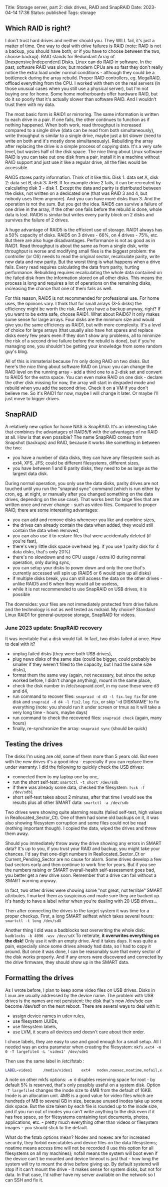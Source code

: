 Title: Storage server, part 2: disk drives, RAID and SnapRAID
Date: 2023-04-14 17:36
Status: published
Tags: storage

## Which RAID is right?

I don't trust hard drives and neither should you. They WILL fail, it's just a matter of time. One way to deal with
drive failures is RAID (note: RAID is not a backup, you should have both, or if you have to choose between the
two, choose backup). RAID stands for Redundant Array of [Inexpensive|Independent] Disks. Linux can do
RAID in software. In the past, software RAID was slow, but modern CPUs are so fast they don't really notice the
extra load under normal conditions - although they could be a bottleneck during the array rebuild. Proper RAID
controllers, eg. MegaRAID, offload everything from the CPU. I worked with them on the real servers (in those unusual
cases when you still use a physical server), but I'm not buying one for home. Some home motherboards offer hardware
RAID, but do it so poorly that it's actually slower than software RAID. And I wouldn't trust them with my data.

The most basic form is RAID1 or mirroring. The same information is written to each drive in a pair. If one
fails, the other continues to function as if nothing happened. When both work, read throughput is increased
compared to a single drive  (data can be read from both simultaneously), write throughput is similar to a single
drive, maybe just a bit slower (need to write on both and it's mostly done simultaneously). Rebuilding the array
after replacing the drive is a simple process of copying data. It's a very safe level, but wastes half of the disk space. 
The nice thing about Linux software RAID is you can take out one disk from a pair, install it in a machine without
RAID support and just use it like a regular drive, all the files would be accessible.

RAID5 stores parity information. Think of it like this. Disk 1: data set A, disk 2: data set B, disk 3: A+B. If for example
drive 2 fails, it can be recreated by calculating disk 3 - disk 1. Except the data and parity is distributed between the
disks, not written on a dedicated one (that was RAID 3 and 4, but nobody uses them anymore). And you can have more
disks than 3. And the operation is not the sum. But you get the idea. RAID5 can survive a failure of one drive in the array,
if the other one fails before the rebuild is done, whole data is lost. RAID6 is similar but writes every parity block on 2
disks and survives the failure of 2 drives.

A huge advantage of RAID5 is the efficient use of storage. RAID1 always has a 50% capacity of disks. RAID5 on 3 drives - 66%,
on 4 drives - 75%, etc. But there are also huge disadvantages. Performance is not as good as in RAID1. Read throughput is
about the same as from a single disk, write throughput is worse and modifying small files is the biggest problem: the
controller (or OS) needs to read the original sector, recalculate parity, write new data and new parity. But the worst thing is
what happens when a drive fails. Every read requires calculating the data from parity, hurting performance. Rebuilding
requires recalculating the whole data contained on the failed disk from the information stored on all other disks.
This means the process is long and requires a lot of operations on the remaining disks, increasing the chance that one
of them fails as well.

For this reason, RAID5 is not recommended for professional use. For home uses, the opinions vary. I think that for small
arrays (3-5 disks) the efficiency might be worth the risk. And you have a backup anyway, right? If you want to be
extra safe, choose RAID1. What about RAID6? It only makes some sense for large arrays. Four disks are the minimum
size and would give you the same efficiency as RAID1, but with more complexity. It's a level of choice for large arrays
(that usually also have hot spares and replace disks every few years even if they don't show any problems, all to minimize
the risk of a second drive failure before the rebuild is done), but if you're managing one, you shouldn't be getting your
knowledge from some random guy's blog.

All of this is immaterial because I'm only doing RAID on two disks. But here's the nice thing about software RAID on
Linux: you can change the RAID level on the running array - add a third one to a 2-disk set and convert to RAID5 for the extra
space. You can even make RAID on one disk - declare the other disk missing for now, the array will start in degraded mode
and rebuild when you add the second drive. Check it on a VM if you don't believe me. So it's RAID1 for now,
maybe I will change it later. Or maybe I'll just move to bigger drives.


## SnapRAID

A relatively new option for home NAS is SnapRAID. It's an interesting take that combines the advantages of RAID5/6 with
the advantages of no RAID at all. How is that even possible? The name SnapRAID comes from Snapshot (backups)
and RAID, because it works like something in between the two:

- you have a number of data disks, they can have any filesystem such as ext4, XFS, JFS; could be different filesystems, different sizes,
- you have between 1 and 6 parity disks, they need to be as large as the largest data disk.

During normal operation, you only use the data disks, parity drives are not touched until you run the "snapraid sync" command
(which is run either by cron, eg. at night, or manually after you changed something on the data drives, depending on the use case).
That works best for large files that are written once and never change - such as video files. Compared to proper RAID, there are some
interesting advantages:

- you can add and remove disks whenever you like and combine sizes,
- the drives can already contain the data when added, they would still contain the data when removed,
- you can also use it to restore files that were accidentally deleted (if you're fast),
- there's very little disk space overhead (eg. if you use 1 parity disk for 4 data disks, that's only 20%)
- there's no slowdown and no CPU usage / extra IO during normal operation, only during sync,
- you can setup your disks to power down and only the one that's currently accessed will spin up (RAID5 or 6 would spin up all disks)
- if multiple disks break, you can still access the data on the other drives - unlike RAID5 and 6 when they would all be useless,
- while it is not recommended to use SnapRAID on USB drives, it is possible

The downsides: your files are not immediately protected from drive failure and the technology is not as well tested as mdraid.
My choice? Standard Linux RAID1 for general-purpose storage, SnapRAID for videos.

### June 2023 update: SnapRAID recovery

It was inevitable that a disk would fail. In fact, two disks failed at once. How to deal with it?

- unplug failed disks (they were both USB drives),
- plug news disks of the same size (could be bigger, could probably be smaller if they weren't filled to the capacity, but I had the same size disks),
- format them the same way (again, not necessary, but since the setup worked before, I didn't change anything), mount in the same place,
- check the disk number in /etc/snapraid.conf, in my case these were d3 and d4,
- run command to recover files: `snapraid -d d3 -l fix.log fix` for one disk and `snapraid -d d4 -l fix2.log fix`, or skip '-d DISKNAME' to fix everything (note: you should run it under screen or tmux as it will take a very long time - hours, maybe days)
- run command to check the recovered files: `snapraid check` (again, many hours)
- finally, re-synchronize the array: `snapraid sync` (should be quick)

## Testing the drives

The disks I'm using are old, some of them more than 5 years old. But even with the new drives it's a good idea - especially if you
can replace them under warranty. I did the following to quickly check the USB drives:

- connected them to my laptop one by one,
- run the short self-test:  `smartctl -t short /dev/sdb`
- if there was already some data, checked the filesystem: `fsck -f /dev/sdb1`
- short self-test takes about 2 minutes, after that time I would see the results plus all other SMART data: `smartctl -a /dev/sdb`

Two drives were showing quite alarming results (failed self-test, high values in Reallocated_Sector_Ct). One of them had
some old backups on it, it was also showing filesystem corruption and some files could not be read (nothing important though).
I copied the data, wiped the drives and threw them away.

Should you immediately throw away the drive showing any errors in SMART data? It's up to you, if you trust your RAID and backup,
you might take your chances. I'd say that one-digit numbers in Reallocated_Sector_Ct or Current_Pending_Sector are no cause for
alarm. Some drives develop a few bad sectors early and then continue to work fine for years. But if you see the numbers raising
or SMART overall-health self-assessment goes bad, you better get a new drive soon. Remember that a drive can fail without
a SMART warning anyway.

In fact, two other drives were showing some "not great, not terrible" SMART attributes. I marked them as suspicious and made sure
they are backed up. It's handy to have a label writer when you're dealing with 20 USB drives...

Then after connecting the drives to the target system it was time for a proper checkup. First, a long SMART selftest which takes several
hours:  `smartctl -t long /dev/sdX`

Another thing I did was a badblocks test overwriting the whole disk: `badblocks -b 4096 -wsv /dev/sdX`
To reiterate, **it overwrites everything on the disk!** Only use it with an empty drive. And it takes days. It was quite a pain,
especially since some drives already had data, so I had to copy it around. But once it was done, I can be reasonably sure that
every sector of the disk works properly. And if any errors were discovered and corrected by the drive firmware, they should
show up in the SMART data.


## Formatting the drives

As I wrote before, I plan to keep some video files on USB drives. Disks in Linux are usually
addressed by the device name. The problem with USB drives is the names are not persistent: the disk that's now /dev/sde
can become /dev/sdf on the next reboot. There are several ways to deal with it:

- assign device names in udev rules,
- use filesystem UUIDs,
- use filesystem labels,
- use LVM, it scans all devices and doesn't care about their order.

I chose labels, they are easy to use and good enough for a small setup. All I needed was an extra parameter when creating the filesystem:
`mkfs.ext4 -m 0 -T largefile4 -L 'video1' /dev/sde1`

Then use the same label in /etc/fstab :
```bash
LABEL=video1     /media/video1    ext4   nodev,noexec,noatime,nofail,x-systemd.device-timeout=4 0 0
```

A note on other mkfs options: `-m 0` disables reserving space for root - by default 5% is reserved, that's only possibly useful on a system disk.
Option `-T largefile4` changes the inode size to 4MB from the default of 16KB. Inode is an allocation unit. 4MB is a good value for
video files which are hundreds of MB to several GB in size, because unused inodes take up some disk space. But the size taken by each
file is rounded up to the inode size, and if you run out of inodes you can't write anything to the disk even if it has free space, so for
filesystems containing text documents, photos, applications, etc. - pretty much everything other than videos or filesystem images - you
should stick to the default. 

What do the fstab options mean? Nodev and noexec are for increased security, they forbid executables and device files on the
data filesystems; noatime means access time will not be recorded (I use this option for all filesystems on all my machines);
nofail means the system will boot even if the device can't be mounted and device timeout is just that - how long the system
will try to mount the drive before giving up. By default systemd will stop if it can't mount the drive - it makes sense for
system disks, but not for data. In that case, I'd rather have my server available on the network so I can SSH and fix it.

